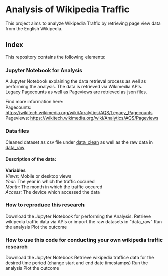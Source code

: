 # Analysis of Wikipedia Traffic

This project aims to analyze Wikipedia Traffic by retrieving page view data from the English Wikipedia. 

## Index 

This repository contains the following elements:

### Jupyter Notebook for Analysis

A Jupyter Notebook explaining the data retrieval process as well as performing the analysis. 
The data is retrieved via Wikimedia APIs.   
Legacy Pagecounts as well as Pageviews are retrieved as json files.

Find more information here:  
Pagecounts: https://wikitech.wikimedia.org/wiki/Analytics/AQS/Legacy_Pagecounts  
Pageviews: https://wikitech.wikimedia.org/wiki/Analytics/AQS/Pageviews

### Data files

Cleaned dataset as csv file under [data_clean](https://github.com/FUB-HCC/hcds-winter-2020/tree/main/assignments/A2_ReproducibilityWorkflow/masc/data_clean/en-wikipedia_traffic_200712-202010.csv) as well as the raw data in [data_raw](https://github.com/FUB-HCC/hcds-winter-2020/blob/main/assignments/A2_ReproducibilityWorkflow/data_clean/) 

  
#### Description of the data:  
**Variables**  
*Views:* Mobile or desktop views  
*Year:* The year in which the traffic occured  
*Month:* The month in which the traffic occured  
*Access:* The device which accessed the data  

### How to reproduce this research

Download the Jupyter Notebook for performing the Analysis.
Retrieve wikipedia traffic data via APIs or import the raw datasets in "data_raw"
Run the analysis
Plot the outcome

### How to use this code for conducting your own wikipedia traffic research

Download the Jupyter Notebook 
Retrieve wikipedia traffice data for the desired time period (change start and end date timestamps)
Run the analysis
Plot the outcome

